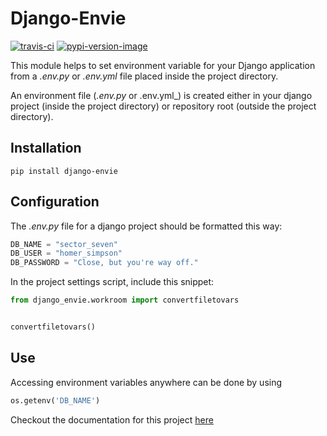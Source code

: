 Django-Envie
============
[![travis-ci]][travis]
[![pypi-version-image]][pypi]

This module helps to set environment variable for your Django application from a _.env.py_ or _.env.yml_ file placed inside the project directory.

An environment file (_.env.py_ or .env.yml_) is created either in your django project (inside the project directory) or repository root (outside the project directory).


Installation
------------
```
pip install django-envie
```


Configuration
-------------
The _.env.py_ file for a django project should be formatted this way:
```python
DB_NAME = "sector_seven"
DB_USER = "homer_simpson"
DB_PASSWORD = "Close, but you're way off."
```

In the project settings script, include this snippet:
```python
from django_envie.workroom import convertfiletovars


convertfiletovars()
```

Use
----
Accessing environment variables anywhere can be done by using
```python
os.getenv('DB_NAME')
```

Checkout the documentation for this project [here](http://django-envie.readthedocs.org/en/latest/)

[travis-ci]: https://travis-ci.org/RainbowSeven/django-envie.svg?branch=master
[travis]: https://travis-ci.org/RainbowSeven/django-envie?branch=master
[pypi-version-image]: https://img.shields.io/pypi/v/django_envie.svg
[pypi]: https://pypi.python.org/pypi/django-envie